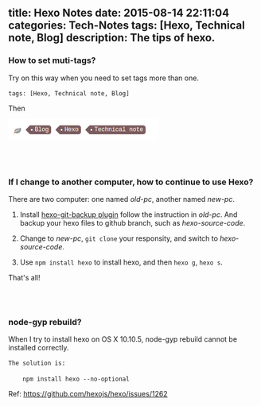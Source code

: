 title: Hexo Notes
date: 2015-08-14 22:11:04
categories: Tech-Notes
tags: [Hexo, Technical note, Blog]
description: The tips of hexo.
---


### How to set muti-tags?

Try on this way when you need to set tags more than one.

```
tags: [Hexo, Technical note, Blog]
```

Then

![muti-tags](/img/tags.png)

<br></br>

### If I change to another computer, how to continue to use Hexo?

There are two computer: one named *old-pc*, another named *new-pc*.

1. Install [hexo-git-backup plugin](https://github.com/coneycode/hexo-git-backup) follow the instruction in *old-pc*. And backup your hexo files to github branch, such as *hexo-source-code*.

2. Change to *new-pc*, ```git clone``` your responsity, and switch to *hexo-source-code*.

3. Use ```npm install hexo``` to install hexo, and then ```hexo g```, ```hexo s```.

That's all!


<br></br>

### node-gyp rebuild?

When I try to install hexo on OS X 10.10.5, node-gyp rebuild cannot be installed correctly.

	The solution is:

		npm install hexo --no-optional

Ref: https://github.com/hexojs/hexo/issues/1262  


<br></br>

    
 